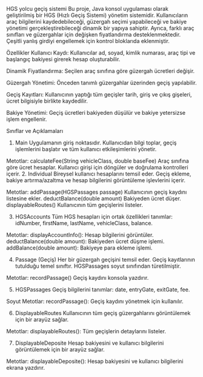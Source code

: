 HGS yolcu geçiş sistemi
Bu proje, Java konsol uygulaması olarak geliştirilmiş bir HGS (Hızlı Geçiş Sistemi) yönetim sistemidir. Kullanıcıların araç bilgilerini kaydedebileceği, güzergah seçimi yapabileceği ve bakiye yönetimi gerçekleştirebileceği dinamik bir yapıya sahiptir. Ayrıca, farklı araç sınıfları ve güzergahlar için değişken fiyatlandırma desteklenmektedir. Çeşitli yanlış girdiyi engellemek için kontrol bloklarıda eklenmiştir.

Özellikler
Kullanıcı Kaydı:
Kullanıcılar ad, soyad, kimlik numarası, araç tipi ve başlangıç bakiyesi girerek hesap oluşturabilir.

Dinamik Fiyatlandırma:
Seçilen araç sınıfına göre güzergah ücretleri değişir.

Güzergah Yönetimi:
Önceden tanımlı güzergahlar üzerinden geçiş yapılabilir.

Geçiş Kayıtları:
Kullanıcının yaptığı tüm geçişler tarih, giriş ve çıkış gişeleri, ücret bilgisiyle birlikte kaydedilir.

Bakiye Yönetimi:
Geçiş ücretleri bakiyeden düşülür ve bakiye yetersizse işlem engellenir.

Sınıflar ve Açıklamaları
1. Main
Uygulamanın giriş noktasıdır. Kullanıcıdan bilgi toplar, geçiş işlemlerini başlatır ve tüm kullanıcı etkileşimlerini yönetir.

Metotlar:
calculateFee(String vehicleClass, double baseFee)
Araç sınıfına göre ücret hesaplar.
Kullanıcı girişi için döngüler ve doğrulama kontrolleri içerir.
2. Individual
Bireysel kullanıcı hesaplarını temsil eder. Geçiş ekleme, bakiye artırma/azaltma ve hesap bilgilerini görüntüleme işlevlerini içerir.

Metotlar:
addPassage(HGSPassages passage)
Kullanıcının geçiş kaydını listesine ekler.
deductBalance(double amount)
Bakiyeden ücret düşer.
displayableRoutes()
Kullanıcının tüm geçişlerini listeler.

3. HGSAccounts
Tüm HGS hesapları için ortak özellikleri tanımlar:
idNumber, firstName, lastName, vehicleClass, balance.

Metotlar:
displayAccountInfo(): Hesap bilgilerini görüntüler.
deductBalance(double amount): Bakiyeden ücret düşme işlemi.
addBalance(double amount): Bakiyeye para ekleme işlemi.

4. Passage (Geçiş)
Her bir güzergah geçişini temsil eder. Geçiş kayıtlarının tutulduğu temel sınıftır.
HGSPassages soyut sınıfından türetilmiştir.

Metotlar:
recordPassage()
Geçiş kaydını konsola yazdırır.

5. HGSPassages
Geçiş bilgilerini tanımlar:
date, entryGate, exitGate, fee.

Soyut Metotlar:
recordPassage(): Geçiş kaydını yönetmek için kullanılır.

6. DisplayableRoutes
Kullanıcının tüm geçiş güzergahlarını görüntülemek için bir arayüz sağlar.

Metotlar:
displayableRoutes(): Tüm geçişlerin detaylarını listeler.

7. DisplayableDeposite
Hesap bakiyesini ve kullanıcı bilgilerini görüntülemek için bir arayüz sağlar.

Metotlar:
displayableDeposite(): Hesap bakiyesini ve kullanıcı bilgilerini ekrana yazdırır.
